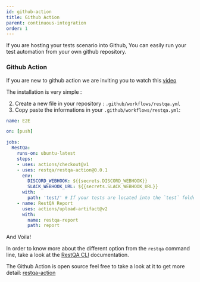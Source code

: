 ```yaml
---
id: github-action
title: Github Action
parent: continuous-integration
order: 1
---
```


If you are hosting your tests scenario into Github, You can easily run your test automation from your own github repository.

### Github Action

If you are new to github action we are inviting you to watch this [video](https://www.youtube.com/watch?v=E1OunoCyuhY)

The installation is very simple :

2. Create a new file in your repository : `.github/workflows/restqa.yml`
3. Copy paste the informations in your `.github/workflows/restqa.yml`:

```yaml
name: E2E

on: [push]

jobs:
  RestQa:
    runs-on: ubuntu-latest
    steps:
    - uses: actions/checkout@v1
    - uses: restqa/restqa-action@0.0.1
      env:
        DISCORD_WEBHOOK: ${{secrets.DISCORD_WEBHOOK}}
        SLACK_WEBHOOK_URL: ${{secrets.SLACK_WEBHOOK_URL}}
      with:
        path: 'test/' # If your tests are located into the `test` folder
    - name: RestQA Report
      uses: actions/upload-artifact@v2
      with:
        name: restqa-report
        path: report

```

And Voila!

In order to know more about the different option from the `restqa` command line,  take a look at the [RestQA CLI](/api/cli) documentation.

The Github Action is open source feel free to take a look at it to get more detail: [restqa-action](https://github.com/restqa/restqa-action)
